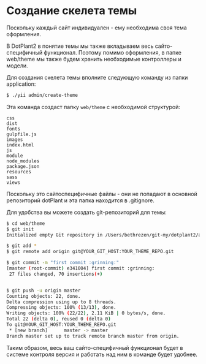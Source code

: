 # Создание скелета темы

Поскольку каждый сайт индивидуален - ему необходима своя тема оформления.

В DotPlant2 в понятие темы мы также вкладываем весь сайто-специфичный функционал. Поэтому помимо оформления, в папке web/theme мы также будем хранить необходимые контроллеры и модели.

Для создания скелета темы вполните следующую команду из папки application:

``` bash
$ ./yii admin/create-theme
```

Эта команда создаст папку `web/theme` с необходимой структурой:

```
css
dist
fonts
gulpfile.js
images
index.html
js
module
node_modules
package.json
resources
sass
views
```

Поскольку это сайтоспецифичные файлы - они не попадают в основной репозиторий dotPlant и эта папка находится в .gitignore.

Для удобства вы можете создать git-репозиторий для темы:

``` bash
$ cd web/theme
$ git init
Initialized empty Git repository in /Users/bethrezen/git-my/dotplant2/application/web/theme/.git/

$ git add *
$ git remote add origin git@YOUR_GIT_HOST:YOUR_THEME_REPO.git

$ git commit -m "first commit :grinning:"
[master (root-commit) e341004] first commit :grinning:
 27 files changed, 70 insertions(+)


$ git push -u origin master
Counting objects: 22, done.
Delta compression using up to 8 threads.
Compressing objects: 100% (13/13), done.
Writing objects: 100% (22/22), 2.11 KiB | 0 bytes/s, done.
Total 22 (delta 0), reused 0 (delta 0)
To git@YOUR_GIT_HOST:YOUR_THEME_REPO.git
 * [new branch]      master -> master
Branch master set up to track remote branch master from origin.
```

Таким образом, весь ваш сайто-специфичный функционал будет в системе контроля версия и работать над ним в команде будет удобнее.